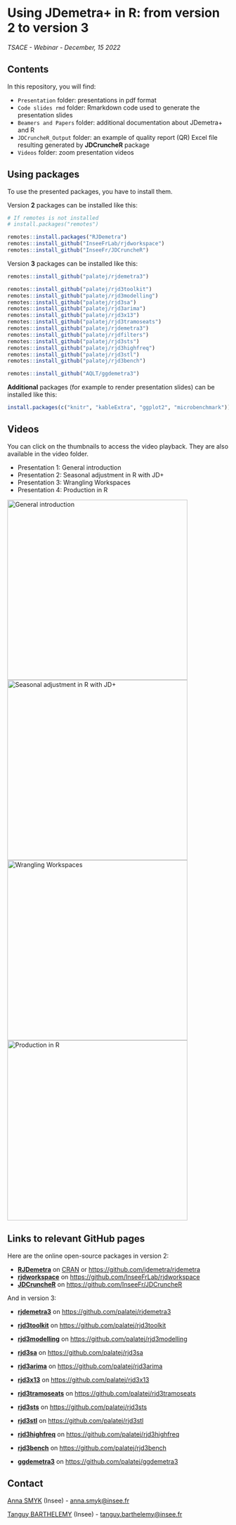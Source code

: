 # Using JDemetra+ in R: from version 2 to version 3
*TSACE - Webinar - December, 15 2022*


## Contents

In this repository, you will find:

- `Presentation` folder: presentations in pdf format
- `Code slides rmd` folder: Rmarkdown code used to generate the presentation slides 
- `Beamers and Papers` folder: additional documentation about JDemetra+ and R
- `JDCruncheR_Output` folder: an example of quality report (QR) Excel file resulting generated by **JDCruncheR** package
- `Videos` folder: zoom presentation videos


## Using packages

To use the presented packages, you have to install them.

Version **2** packages can be installed like this:

```r
# If remotes is not installed
# install.packages("remotes")

remotes::install.packages("RJDemetra")
remotes::install_github("InseeFrLab/rjdworkspace")
remotes::install_github("InseeFr/JDCruncheR")
```

Version **3** packages can be installed like this:

```r
remotes::install_github("palatej/rjdemetra3")

remotes::install_github("palatej/rjd3toolkit")
remotes::install_github("palatej/rjd3modelling")
remotes::install_github("palatej/rjd3sa")
remotes::install_github("palatej/rjd3arima")
remotes::install_github("palatej/rjd3x13")
remotes::install_github("palatej/rjd3tramoseats")
remotes::install_github("palatej/rjdemetra3")
remotes::install_github("palatej/rjdfilters")
remotes::install_github("palatej/rjd3sts")
remotes::install_github("palatej/rjd3highfreq")
remotes::install_github("palatej/rjd3stl")
remotes::install_github("palatej/rjd3bench")

remotes::install_github("AQLT/ggdemetra3")
```

**Additional** packages (for example to render presentation slides) can be installed like this:

```r
install.packages(c("knitr", "kableExtra", "ggplot2", "microbenchmark"))
```


## Videos

You can click on the thumbnails to access the video playback. They are also available in the video folder.

- Presentation 1: General introduction
- Presentation 2: Seasonal adjustment in R with JD+
- Presentation 3: Wrangling Workspaces
- Presentation 4: Production in R

[<img src="https://github.com/TanguyBarthelemy/Tsace_RJD_Webinar_Dec22/blob/main/img/miniature/miniature-P1.png?raw=true" alt="General introduction" width="410"/>](https://www.youtube.com/watch?v=KdROgaytCiU "General introduction") [<img src="https://github.com/TanguyBarthelemy/Tsace_RJD_Webinar_Dec22/blob/main/img/miniature/miniature-P2.png?raw=true" alt="Seasonal adjustment in R with JD+" width="410"/>](https://www.youtube.com/watch?v=F-ozBZTrJV4 "Seasonal adjustment in R with JD+")
[<img src="https://github.com/TanguyBarthelemy/Tsace_RJD_Webinar_Dec22/blob/main/img/miniature/miniature-P3.png?raw=true" alt="Wrangling Workspaces" width="410"/>](https://www.youtube.com/watch?v=ED0h9Gycxtc "Wrangling Workspaces") [<img src="https://github.com/TanguyBarthelemy/Tsace_RJD_Webinar_Dec22/blob/main/img/miniature/miniature-P4.png?raw=true" alt="Production in R" width="410"/>](https://www.youtube.com/watch?v=ufTfK6Vz11Y "Production in R")


<!-- [<img src="https://github.com/TanguyBarthelemy/Tsace_RJD_Webinar_Dec22/blob/main/img/miniature/miniature-P1.png?raw=true" alt="General introduction" width="480"/>](https://www.youtube.com/watch?v=KdROgaytCiU "General introduction") -->
<!-- [![General introduction](http://img.youtube.com/vi/KdROgaytCiU/0.jpg)](https://www.youtube.com/watch?v=KdROgaytCiU "General introduction") -->



## Links to relevant GitHub pages

Here are the online open-source packages in version 2:

-   [**RJDemetra**](https://github.com/jdemetra/rjdemetra) on
    [CRAN](https://cran.r-project.org/web/packages/RJDemetra/index.html) or
    <https://github.com/jdemetra/rjdemetra>
-   [**rjdworkspace**](https://github.com/InseeFrLab/rjdworkspace) on
    <https://github.com/InseeFrLab/rjdworkspace>
-   [**JDCruncheR**](https://github.com/InseeFr/JDCruncheR) on
    <https://github.com/InseeFr/JDCruncheR>
    
And in version 3:

-   [**rjdemetra3**](https://github.com/palatej/rjdemetra3) on
<https://github.com/palatej/rjdemetra3>

-   [**rjd3toolkit**](https://github.com/palatej/rjd3toolkit) on
<https://github.com/palatej/rjd3toolkit>
-   [**rjd3modelling**](https://github.com/palatej/rjd3modelling) on
<https://github.com/palatej/rjd3modelling>
-   [**rjd3sa**](https://github.com/palatej/rjd3sa) on
<https://github.com/palatej/rjd3sa>
-   [**rjd3arima**](https://github.com/palatej/rjd3arima) on
<https://github.com/palatej/rjd3arima>
-   [**rjd3x13**](https://github.com/palatej/rjd3x13) on
<https://github.com/palatej/rjd3x13>
-   [**rjd3tramoseats**](https://github.com/palatej/rjd3tramoseats) on
<https://github.com/palatej/rjd3tramoseats>
-   [**rjd3sts**](https://github.com/palatej/rjd3sts) on
<https://github.com/palatej/rjd3sts>
-   [**rjd3stl**](https://github.com/palatej/rjd3stl) on
<https://github.com/palatej/rjd3stl>
-   [**rjd3highfreq**](https://github.com/palatej/rjd3highfreq) on
<https://github.com/palatej/rjd3highfreq>
-   [**rjd3bench**](https://github.com/palatej/rjd3bench) on
<https://github.com/palatej/rjd3bench>

-   [**ggdemetra3**](https://github.com/palatej/ggdemetra3) on
<https://github.com/palatej/ggdemetra3>

## Contact

[Anna SMYK](https://github.com/annasmyk) (Insee) - anna.smyk@insee.fr

[Tanguy BARTHELEMY](https://github.com/TanguyBarthelemy) (Insee) - tanguy.barthelemy@insee.fr
